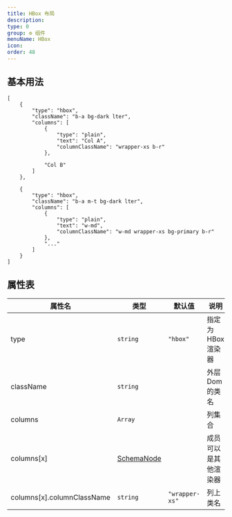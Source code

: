 ```yaml
---
title: HBox 布局
description:
type: 0
group: ⚙ 组件
menuName: HBox
icon:
order: 48
---
```


## 基本用法

```schema: scope="body"
[
    {
        "type": "hbox",
        "className": "b-a bg-dark lter",
        "columns": [
            {
                "type": "plain",
                "text": "Col A",
                "columnClassName": "wrapper-xs b-r"
            },

            "Col B"
        ]
    },

    {
        "type": "hbox",
        "className": "b-a m-t bg-dark lter",
        "columns": [
            {
                "type": "plain",
                "text": "w-md",
                "columnClassName": "w-md wrapper-xs bg-primary b-r"
            },
            "..."
        ]
    }
]
```

## 属性表

| 属性名                     | 类型                              | 默认值         | 说明                 |
| -------------------------- | --------------------------------- | -------------- | -------------------- |
| type                       | `string`                          | `"hbox"`       | 指定为 HBox 渲染器   |
| className                  | `string`                          |                | 外层 Dom 的类名      |
| columns                    | `Array`                           |                | 列集合               |
| columns[x]                 | [SchemaNode](../types/schemanode) |                | 成员可以是其他渲染器 |
| columns[x].columnClassName | `string`                          | `"wrapper-xs"` | 列上类名             |
